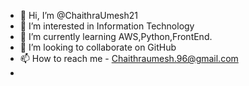 - 👋 Hi, I’m @ChaithraUmesh21
- 👀 I’m interested in Information Technology
- 🌱 I’m currently learning AWS,Python,FrontEnd.
- 💞️ I’m looking to collaborate on GitHub
- 📫 How to reach me - Chaithraumesh.96@gmail.com
- 

<!---
ChaithraUmesh21/ChaithraUmesh21 is a ✨ special ✨ repository because its `README.md` (this file) appears on your GitHub profile.
You can click the Preview link to take a look at your changes.
--->
